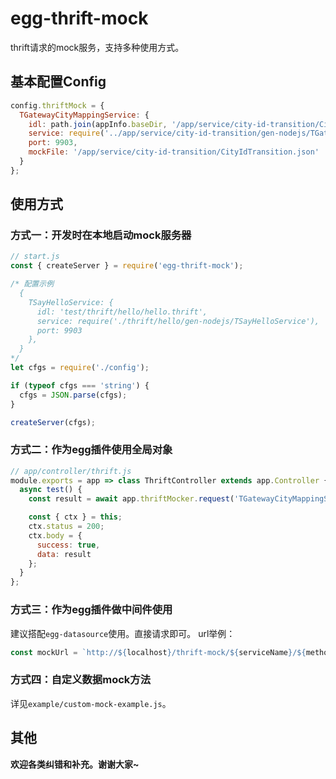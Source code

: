 # egg-thrift-mock

thrift请求的mock服务，支持多种使用方式。

## 基本配置Config

```javascript
config.thriftMock = {
  TGatewayCityMappingService: {
    idl: path.join(appInfo.baseDir, '/app/service/city-id-transition/CityIdTransition.thrift'),
    service: require('../app/service/city-id-transition/gen-nodejs/TGatewayCityMappingService'),
    port: 9903,
    mockFile: '/app/service/city-id-transition/CityIdTransition.json'
  }
};
```

## 使用方式
### 方式一：开发时在本地启动mock服务器
```javascript
// start.js
const { createServer } = require('egg-thrift-mock');

/* 配置示例
  {
    TSayHelloService: {
      idl: 'test/thrift/hello/hello.thrift',
      service: require('./thrift/hello/gen-nodejs/TSayHelloService'),
      port: 9903
    },
  }
*/
let cfgs = require('./config');

if (typeof cfgs === 'string') {
  cfgs = JSON.parse(cfgs);
}

createServer(cfgs);
```

### 方式二：作为egg插件使用全局对象
```javascript
// app/controller/thrift.js
module.exports = app => class ThriftController extends app.Controller {
  async test() {
    const result = await app.thriftMocker.request('TGatewayCityMappingService', 'getMtCityIdByDpCityId');

    const { ctx } = this;
    ctx.status = 200;
    ctx.body = {
      success: true,
      data: result
    };
  }
};
```

### 方式三：作为egg插件做中间件使用
建议搭配`egg-datasource`使用。直接请求即可。
url举例：
```javascript
const mockUrl = `http://${localhost}/thrift-mock/${serviceName}/${methodName}`
```

### 方式四：自定义数据mock方法
详见`example/custom-mock-example.js`。

## 其他
**欢迎各类纠错和补充。谢谢大家~**